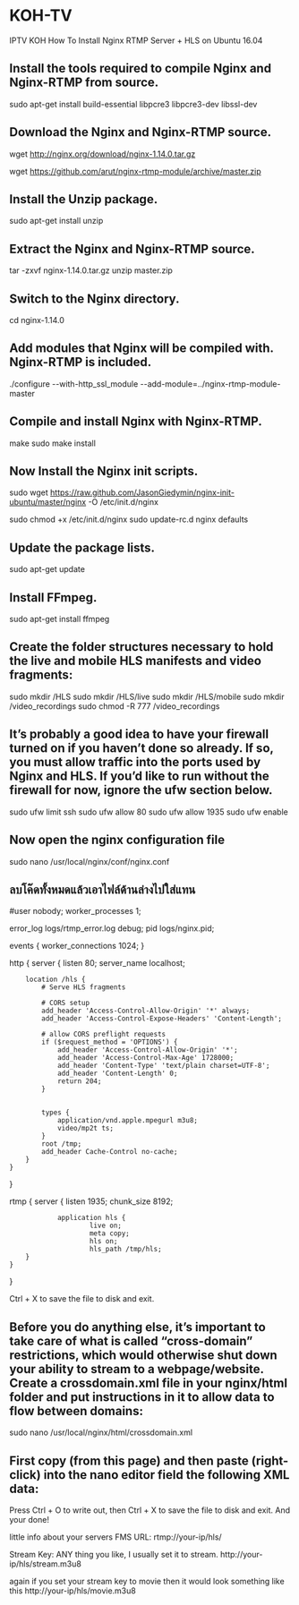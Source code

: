 # KOH-TV
IPTV  KOH
How To Install Nginx RTMP Server + HLS on Ubuntu 16.04 

Install the tools required to compile Nginx and Nginx-RTMP from source.
------------------------------------------------------------------------

sudo apt-get install build-essential libpcre3 libpcre3-dev libssl-dev


Download the Nginx and Nginx-RTMP source.
--------------------------------------------------------------

wget http://nginx.org/download/nginx-1.14.0.tar.gz

wget https://github.com/arut/nginx-rtmp-module/archive/master.zip


Install the Unzip package.
--------------------------------------------

sudo apt-get install unzip


Extract the Nginx and Nginx-RTMP source.
------------------------------------------------

tar -zxvf nginx-1.14.0.tar.gz
unzip master.zip


Switch to the Nginx directory.
-------------------------------------------------

cd nginx-1.14.0


Add modules that Nginx will be compiled with. Nginx-RTMP is included.
--------------------------------------------------------------------------

./configure --with-http_ssl_module --add-module=../nginx-rtmp-module-master


Compile and install Nginx with Nginx-RTMP.
-------------------------------------------------------

make
sudo make install


Now Install the Nginx init scripts.
-----------------------------------------------------------------
sudo wget https://raw.github.com/JasonGiedymin/nginx-init-ubuntu/master/nginx -O /etc/init.d/nginx

sudo chmod +x /etc/init.d/nginx
sudo update-rc.d nginx defaults


Update the package lists.
-----------------------------------------------------------------
sudo apt-get update


Install FFmpeg.
--------------------------------------------------------------------
sudo apt-get install ffmpeg


Create the folder structures necessary to hold the live and mobile HLS manifests and video fragments:
---------------------------------------------------------------------
sudo mkdir /HLS
sudo mkdir /HLS/live
sudo mkdir /HLS/mobile
sudo mkdir /video_recordings
sudo chmod -R 777 /video_recordings


It’s probably a good idea to have your firewall turned on if you haven’t done so already. If so, you must allow traffic into the ports used by Nginx and HLS. If you’d like to run without the firewall for now, ignore the ufw section below.
-----------------------------------------------------------------------------
sudo ufw limit ssh
sudo ufw allow 80
sudo ufw allow 1935
sudo ufw enable


Now open the nginx configuration file
------------------------------------------------------------------------------
sudo nano /usr/local/nginx/conf/nginx.conf


ลบโค๊ดทั้งหมดแล้วเอาไฟล์ด้านล่างไปใส่แทน
---------------------------------------------------------

#user nobody;
worker_processes  1;

error_log  logs/rtmp_error.log debug;
pid        logs/nginx.pid;

events {
    worker_connections  1024;
}

http {
    server {
        listen       80;
        server_name  localhost;

        location /hls {
            # Serve HLS fragments

            # CORS setup
            add_header 'Access-Control-Allow-Origin' '*' always;
            add_header 'Access-Control-Expose-Headers' 'Content-Length';

            # allow CORS preflight requests
            if ($request_method = 'OPTIONS') {
                add_header 'Access-Control-Allow-Origin' '*';
                add_header 'Access-Control-Max-Age' 1728000;
                add_header 'Content-Type' 'text/plain charset=UTF-8';
                add_header 'Content-Length' 0;
                return 204;
            }


            types {
                application/vnd.apple.mpegurl m3u8;
                video/mp2t ts;
            }
            root /tmp;
            add_header Cache-Control no-cache;
        }
    }
}

rtmp {
        server {
                listen 1935;
                chunk_size 8192;

                application hls {
                        live on;
                        meta copy;
                        hls on;
                        hls_path /tmp/hls;
        }
    }
}



Ctrl + X to save the file to disk and exit.

Before you do anything else, it’s important to take care of what is called “cross-domain” restrictions, which would otherwise shut down your ability to stream to a webpage/website. Create a crossdomain.xml file in your nginx/html folder and put instructions in it to allow data to flow between domains:
----------------------------------------------------------------
sudo nano /usr/local/nginx/html/crossdomain.xml


First copy (from this page) and then paste (right-click) into the nano editor field the following XML data:
------------------------------------------------------------------
<?xml version="1.0"?>
<!DOCTYPE cross-domain-policy SYSTEM "http://www.adobe.com/xml/dtds/cross-domain-policy.dtd">
<cross-domain-policy>
<allow-access-from domain="*"/>
</cross-domain-policy>


Press Ctrl + O to write out, then Ctrl + X to save the file to disk and exit.
And your done!

little info about your servers
FMS URL: rtmp://your-ip/hls/

Stream Key: ANY thing you like, I usually set it to stream.
http://your-ip/hls/stream.m3u8

again if you set your stream key to movie then it would look something like this
http://your-ip/hls/movie.m3u8
